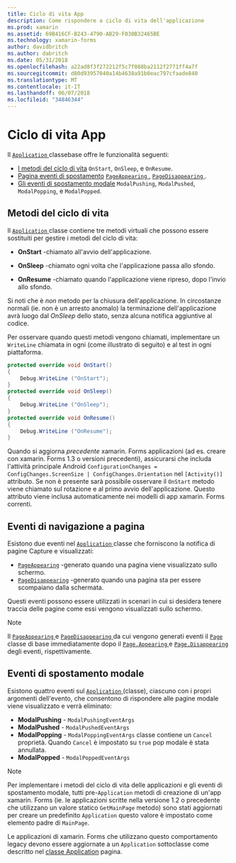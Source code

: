 ```yaml
---
title: Ciclo di vita App
description: Come rispondere a ciclo di vita dell'applicazione
ms.prod: xamarin
ms.assetid: 69B416CF-B243-4790-AB29-F030B32465BE
ms.technology: xamarin-forms
author: davidbritch
ms.author: dabritch
ms.date: 05/31/2018
ms.openlocfilehash: a22ad8f3f272212f5c7f088ba2112f2771ff4a7f
ms.sourcegitcommit: d80d93957040a14b4638a91b0eac797cfaade840
ms.translationtype: MT
ms.contentlocale: it-IT
ms.lasthandoff: 06/07/2018
ms.locfileid: "34846344"
---
```

# <a name="app-lifecycle"></a>Ciclo di vita App

Il [ `Application` ](xref:Xamarin.Forms.Application) classebase offre le funzionalità seguenti:

* [I metodi del ciclo di vita](#Lifecycle_Methods) `OnStart`, `OnSleep`, e `OnResume`.
* [Pagina eventi di spostamento](#page) [ `PageAppearing` ](xref:Xamarin.Forms.Application.PageAppearing), [ `PageDisappearing` ](xref:Xamarin.Forms.Application.PageDisappearing).
* [Gli eventi di spostamento modale](#modal) `ModalPushing`, `ModalPushed`, `ModalPopping`, e `ModalPopped`.

<a name="Lifecycle_Methods" />

## <a name="lifecycle-methods"></a>Metodi del ciclo di vita

Il [ `Application` ](xref:Xamarin.Forms.Application) classe contiene tre metodi virtuali che possono essere sostituiti per gestire i metodi del ciclo di vita:

* **OnStart** -chiamato all'avvio dell'applicazione.

* **OnSleep** -chiamato ogni volta che l'applicazione passa allo sfondo.

* **OnResume** -chiamato quando l'applicazione viene ripreso, dopo l'invio allo sfondo.

Si noti che è *non* metodo per la chiusura dell'applicazione.
In circostanze normali (ie. non è un arresto anomalo) la terminazione dell'applicazione avrà luogo dal *OnSleep* dello stato, senza alcuna notifica aggiuntive al codice.

Per osservare quando questi metodi vengono chiamati, implementare un `WriteLine` chiamata in ogni (come illustrato di seguito) e al test in ogni piattaforma.

```csharp
protected override void OnStart()
{
    Debug.WriteLine ("OnStart");
}
protected override void OnSleep()
{
    Debug.WriteLine ("OnSleep");
}
protected override void OnResume()
{
    Debug.WriteLine ("OnResume");
}
```

Quando si aggiorna *precedente* xamarin. Forms applicazioni (ad es. creare con xamarin. Forms 1.3 o versioni precedenti), assicurarsi che includa l'attività principale Android `ConfigurationChanges = ConfigChanges.ScreenSize | ConfigChanges.Orientation` nel `[Activity()]` attributo. Se non è presente sarà possibile osservare il `OnStart` metodo viene chiamato sul rotazione e al primo avvio dell'applicazione. Questo attributo viene inclusa automaticamente nei modelli di app xamarin. Forms correnti.

<a name="page" />

## <a name="page-navigation-events"></a>Eventi di navigazione a pagina

Esistono due eventi nel [ `Application` ](xref:Xamarin.Forms.Application) classe che forniscono la notifica di pagine Capture e visualizzati:

- [`PageAppearing`](xref:Xamarin.Forms.Application.PageAppearing) -generato quando una pagina viene visualizzato sullo schermo.
- [`PageDisappearing`](xref:Xamarin.Forms.Application.PageDisappearing) -generato quando una pagina sta per essere scompaiano dalla schermata.

Questi eventi possono essere utilizzati in scenari in cui si desidera tenere traccia delle pagine come essi vengono visualizzati sullo schermo.

> [!NOTE]
> Il [ `PageAppearing` ](xref:Xamarin.Forms.Application.PageAppearing) e [ `PageDisappearing` ](xref:Xamarin.Forms.Application.PageDisappearing) da cui vengono generati eventi il [ `Page` ](xref:Xamarin.Forms.Page) classe di base immediatamente dopo il [ `Page.Appearing` ](xref:Xamarin.Forms.Page.Appearing) e [ `Page.Disappearing` ](xref:Xamarin.Forms.Page.Disappearing) degli eventi, rispettivamente.

<a name="modal" />

## <a name="modal-navigation-events"></a>Eventi di spostamento modale

Esistono quattro eventi sul [ `Application` ](xref:Xamarin.Forms.Application) (classe), ciascuno con i propri argomenti dell'evento, che consentono di rispondere alle pagine modale viene visualizzato e verrà eliminato:

* **ModalPushing** - `ModalPushingEventArgs`
* **ModalPushed** - `ModalPushedEventArgs`
* **ModalPopping** - `ModalPoppingEventArgs` classe contiene un `Cancel` proprietà. Quando `Cancel` è impostato su `true` pop modale è stata annullata.
* **ModalPopped** - `ModalPoppedEventArgs`

> [!NOTE]
> Per implementare i metodi del ciclo di vita delle applicazioni e gli eventi di spostamento modale, tutti pre-`Application` metodi di creazione di un'app xamarin. Forms (ie. le applicazioni scritte nella versione 1.2 o precedente che utilizzano un valore statico `GetMainPage` metodo) sono stati aggiornati per creare un predefinito `Application` questo valore è impostato come elemento padre di `MainPage`.
>
> Le applicazioni di xamarin. Forms che utilizzano questo comportamento legacy devono essere aggiornate a un `Application` sottoclasse come descritto nel [classe Application](~/xamarin-forms/app-fundamentals/application-class.md) pagina.
